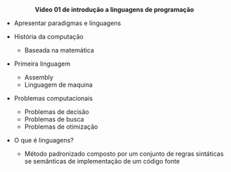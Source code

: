 <center><b>Vídeo 01 de introdução a linguagens de programação</b></center> 



- Apresentar paradigmas e linguagens
- História da computação
  - Baseada na matemática

- Primeira linguagem
  - Assembly
  - Linguagem de maquina

- Problemas computacionais
  - Problemas de decisão
  - Problemas de busca
  - Problemas de otimização

- O que é linguagens?
  - Método padronizado composto por um conjunto de regras sintáticas se semânticas de implementação de um código fonte


